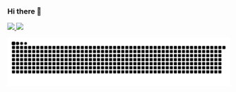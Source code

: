 ### Hi there 👋

<div>
  <a href="https://github.com/jvneto">
  <img height="180em" src="https://github-readme-stats.vercel.app/api?username=jvneto&show_icons=true&theme=tokyonight&include_all_commits=true&count_private=true"/>
  <img height="180em" src="https://github-readme-stats.vercel.app/api/top-langs/?username=jvneto&layout=compact&langs_count=16&theme=tokyonight"/>
</div>

  [![Snake animation](https://github.com/jvneto/jvneto/blob/output/github-contribution-grid-snake.svg)](https://github.com/jvneto)
 
</div>
